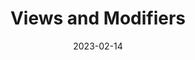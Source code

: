---
layout: project
title: Views and Modifiers
date: 2023-02-14
last_updated: 2023-02-16
repo: https://github.com/SeikaHirori/ViewsAndModifiers
blog: 
specifications: 

tech:
    - Swift, SwiftUI

tags:
    - iOS Development

project_id: views_and_modifiers_001

short_summary: 
---